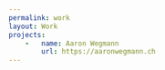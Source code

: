 ```yaml
---
permalink: work
layout: Work
projects: 
    -   name: Aaron Wegmann
        url: https://aaronwegmann.ch
---
```

